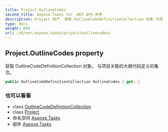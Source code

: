 ```yaml
---
title: Project.OutlineCodes
second_title: Aspose.Tasks for .NET API 参考
description: Project 财产. 获取 OutlineCodeDefinitionCollection 对象 与项目关联的大纲代码定义的集合
type: docs
weight: 690
url: /zh/net/aspose.tasks/project/outlinecodes/
---
```

## Project.OutlineCodes property

获取 OutlineCodeDefinitionCollection 对象。 与项目关联的大纲代码定义的集合。

```csharp
public OutlineCodeDefinitionCollection OutlineCodes { get; }
```

### 也可以看看

* class [OutlineCodeDefinitionCollection](../../outlinecodedefinitioncollection/)
* class [Project](../)
* 命名空间 [Aspose.Tasks](../../project/)
* 部件 [Aspose.Tasks](../../../)


